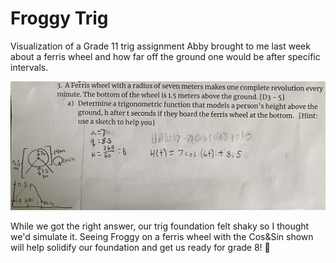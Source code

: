 # Froggy Trig

Visualization of a Grade 11 trig assignment Abby brought to me last week about a ferris wheel and how far off the ground one would be after specific intervals.

![Abby's math homework](ferris-wheel-math.png)

While we got the right answer, our trig foundation felt shaky so I thought we'd simulate it. Seeing Froggy on a ferris wheel with the Cos&Sin shown will help solidify our foundation and get us ready for grade 8! 🙌
